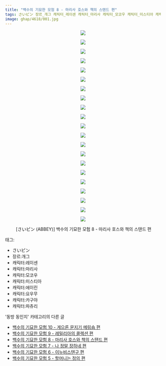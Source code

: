 ```yaml
---
title: "백수의 기묘한 모험 8 - 마리사 호스와 책의 스탠드 편"
tags: さいピン 장르_개그 캐릭터_레이센 캐릭터_마리사 캐릭터_모코우 캐릭터_미스티아 캐릭터_에이린 캐릭터_요우무 캐릭터_카구야 캐릭터_파츄리 ABBEY 동방_동인지
image: ghap/4618/001.jpg
---
```

<div class="article">
<p style="text-align: center; clear: none; float: none;"><img src="{{ site.nasurl }}/ghap/4618/001.jpg"/></p>
<p style="text-align: center; clear: none; float: none;"><img src="{{ site.nasurl }}/ghap/4618/002.png"/></p>
<p style="text-align: center; clear: none; float: none;"><img src="{{ site.nasurl }}/ghap/4618/003.jpg"/></p>
<p style="text-align: center; clear: none; float: none;"><img src="{{ site.nasurl }}/ghap/4618/004.jpg"/></p>
<p style="text-align: center; clear: none; float: none;"><img src="{{ site.nasurl }}/ghap/4618/005.jpg"/></p>
<p style="text-align: center; clear: none; float: none;"><img src="{{ site.nasurl }}/ghap/4618/006.jpg"/></p>
<p style="text-align: center; clear: none; float: none;"><img src="{{ site.nasurl }}/ghap/4618/007.jpg"/></p>
<p style="text-align: center; clear: none; float: none;"><img src="{{ site.nasurl }}/ghap/4618/008.jpg"/></p>
<p style="text-align: center; clear: none; float: none;"><img src="{{ site.nasurl }}/ghap/4618/009.jpg"/></p>
<p style="text-align: center; clear: none; float: none;"><img src="{{ site.nasurl }}/ghap/4618/010.jpg"/></p>
<p style="text-align: center; clear: none; float: none;"><img src="{{ site.nasurl }}/ghap/4618/011.jpg"/></p>
<p style="text-align: center; clear: none; float: none;"><img src="{{ site.nasurl }}/ghap/4618/012.jpg"/></p>
<p style="text-align: center; clear: none; float: none;"><img src="{{ site.nasurl }}/ghap/4618/013.jpg"/></p>
<p style="text-align: center; clear: none; float: none;"><img src="{{ site.nasurl }}/ghap/4618/014.jpg"/></p>
<p style="text-align: center; clear: none; float: none;"><img src="{{ site.nasurl }}/ghap/4618/015.jpg"/></p>
<p style="text-align: center; clear: none; float: none;"><img src="{{ site.nasurl }}/ghap/4618/016.jpg"/></p>
<p style="text-align: center; clear: none; float: none;"><img src="{{ site.nasurl }}/ghap/4618/017.jpg"/></p>
<p style="text-align: center; clear: none; float: none;"><img src="{{ site.nasurl }}/ghap/4618/018.jpg"/></p>
<p style="text-align: center; clear: none; float: none;"><img src="{{ site.nasurl }}/ghap/4618/019.jpg"/></p>
<p style="text-align: center; clear: none; float: none;"><img src="{{ site.nasurl }}/ghap/4618/020.jpg"/></p>
<p style="text-align: center; clear: none; float: none;"><img src="{{ site.nasurl }}/ghap/4618/021.jpg"/></p>
<p style="text-align: center; clear: none; float: none;"> [さいピン (ABBEY)] 백수의 기묘한 모험 8 - 마리사 호스와 책의 스탠드 편</p>
</div><div class="tagTrail">
<p>태그: </p>
<ul>
<li>さいピン</li>
<li>장르:개그</li>
<li>캐릭터:레이센</li>
<li>캐릭터:마리사</li>
<li>캐릭터:모코우</li>
<li>캐릭터:미스티아</li>
<li>캐릭터:에이린</li>
<li>캐릭터:요우무</li>
<li>캐릭터:카구야</li>
<li>캐릭터:파츄리</li>
</ul>
</div><div class="another">
<p>'동방 동인지' 카테고리의 다른 글</p>
<ul>
<li><a href="/2018-08-26-ghap_4620">백수의 기묘한 모험 10 - 게으른 문지기 메링숍 편</a></li>
<li><a href="/2018-08-26-ghap_4619">백수의 기묘한 모험 9 - 레밀리아의 콜렉션 편</a></li>
<li><a href="/2018-08-26-ghap_4618">백수의 기묘한 모험 8 - 마리사 호스와 책의 스탠드 편</a></li>
<li><a href="/2018-08-26-ghap_4617">백수의 기묘한 모험 7 - 나 정말 장하네 편</a></li>
<li><a href="/2018-08-26-ghap_4616">백수의 기묘한 모험 6 - 이누비스텐구 편</a></li>
<li><a href="/2018-08-26-ghap_4615">백수의 기묘한 모험 5 - 할머니는 정의 편</a></li>
</ul>
</div><div class="cb_module cb_fluid">
<div class="cb_wrt cb_profile">
</div><!-- commentList close -->
</div>